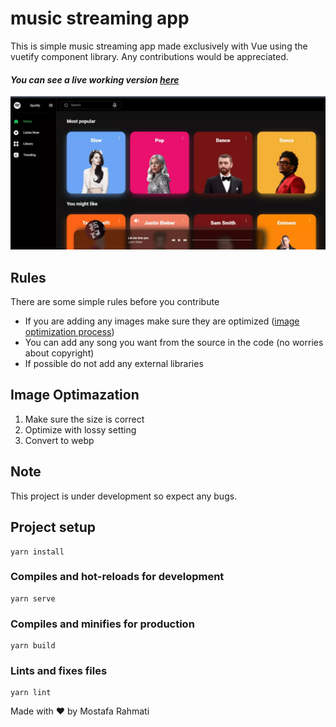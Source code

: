 # music streaming app

This is simple music streaming app made exclusively with Vue using the vuetify component library.
Any contributions would be appreciated.
#### *You can see a live working version [here](https://elastic-morse-99c63b.netlify.app/)*


![screenshot of the website](https://github.com/mostafa7904/music-app/blob/main/.github/imgs/screenshot.webp?raw=true)





## Rules
There are some simple rules before you contribute
 - If you are adding any images make sure they are optimized ([image optimization process](#optimazation))
 - You can add any song you want from the source in the code (no worries about copyright)
 - If possible do not add any external libraries



## Image Optimazation
 1. Make sure the size is correct 
 2. Optimize with lossy setting
 3. Convert to webp
 


## Note
This project is under development so expect any bugs.

## Project setup
```
yarn install
```

### Compiles and hot-reloads for development
```
yarn serve
```

### Compiles and minifies for production
```
yarn build
```

### Lints and fixes files
```
yarn lint
```

Made with ♥ by Mostafa Rahmati
